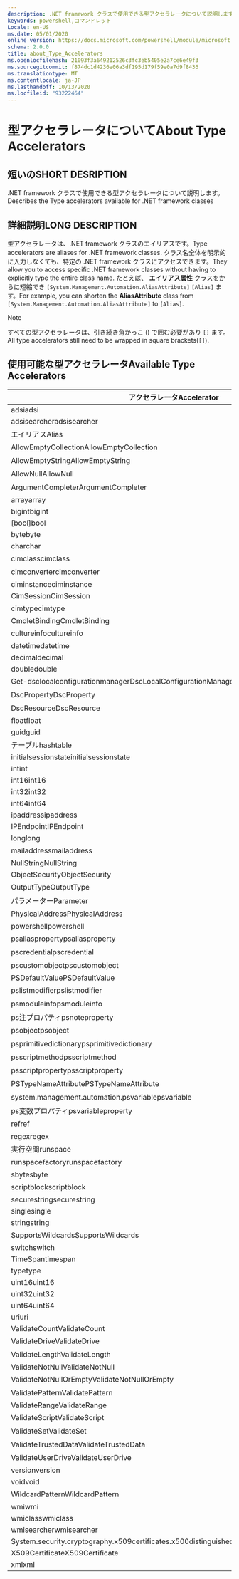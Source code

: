 ```yaml
---
description: .NET framework クラスで使用できる型アクセラレータについて説明します。
keywords: powershell,コマンドレット
Locale: en-US
ms.date: 05/01/2020
online version: https://docs.microsoft.com/powershell/module/microsoft.powershell.core/about/about_type_accelerators?view=powershell-5.1&WT.mc_id=ps-gethelp
schema: 2.0.0
title: about_Type_Accelerators
ms.openlocfilehash: 21093f3a649212526c3fc3eb5405e2a7ce6e49f3
ms.sourcegitcommit: f874dc1d4236e06a3df195d179f59e0a7d9f8436
ms.translationtype: MT
ms.contentlocale: ja-JP
ms.lasthandoff: 10/13/2020
ms.locfileid: "93222464"
---
```

# <a name="about-type-accelerators"></a><span data-ttu-id="dcf3b-104">型アクセラレータについて</span><span class="sxs-lookup"><span data-stu-id="dcf3b-104">About Type Accelerators</span></span>

## <a name="short-desription"></a><span data-ttu-id="dcf3b-105">短いの</span><span class="sxs-lookup"><span data-stu-id="dcf3b-105">SHORT DESRIPTION</span></span>
<span data-ttu-id="dcf3b-106">.NET framework クラスで使用できる型アクセラレータについて説明します。</span><span class="sxs-lookup"><span data-stu-id="dcf3b-106">Describes the Type accelerators available for .NET framework classes</span></span>

## <a name="long-description"></a><span data-ttu-id="dcf3b-107">詳細説明</span><span class="sxs-lookup"><span data-stu-id="dcf3b-107">LONG DESCRIPTION</span></span>

<span data-ttu-id="dcf3b-108">型アクセラレータは、.NET framework クラスのエイリアスです。</span><span class="sxs-lookup"><span data-stu-id="dcf3b-108">Type accelerators are aliases for .NET framework classes.</span></span> <span data-ttu-id="dcf3b-109">クラス名全体を明示的に入力しなくても、特定の .NET framework クラスにアクセスできます。</span><span class="sxs-lookup"><span data-stu-id="dcf3b-109">They allow you to access specific .NET framework classes without having to explicitly type the entire class name.</span></span> <span data-ttu-id="dcf3b-110">たとえば、 **エイリアス属性** クラスをからに短縮でき `[System.Management.Automation.AliasAttribute]` `[Alias]` ます。</span><span class="sxs-lookup"><span data-stu-id="dcf3b-110">For example, you can shorten the **AliasAttribute** class from `[System.Management.Automation.AliasAttribute]` to `[Alias]`.</span></span>

> [!NOTE]
> <span data-ttu-id="dcf3b-111">すべての型アクセラレータは、引き続き角かっこ () で囲む必要があり `[]` ます。</span><span class="sxs-lookup"><span data-stu-id="dcf3b-111">All type accelerators still need to be wrapped in square brackets(`[]`).</span></span>

## <a name="available-type-accelerators"></a><span data-ttu-id="dcf3b-112">使用可能な型アクセラレータ</span><span class="sxs-lookup"><span data-stu-id="dcf3b-112">Available Type Accelerators</span></span>

|        <span data-ttu-id="dcf3b-113">アクセラレータ</span><span class="sxs-lookup"><span data-stu-id="dcf3b-113">Accelerator</span></span>          |                           <span data-ttu-id="dcf3b-114">完全クラス名</span><span class="sxs-lookup"><span data-stu-id="dcf3b-114">Full Class Name</span></span>                           |
|---------------------------- | ------------------------------------------------------------------- |
|<span data-ttu-id="dcf3b-115">adsi</span><span class="sxs-lookup"><span data-stu-id="dcf3b-115">adsi</span></span>                         | <span data-ttu-id="dcf3b-116">System.directoryservices</span><span class="sxs-lookup"><span data-stu-id="dcf3b-116">System.DirectoryServices.DirectoryEntry</span></span>                             |
|<span data-ttu-id="dcf3b-117">adsisearcher</span><span class="sxs-lookup"><span data-stu-id="dcf3b-117">adsisearcher</span></span>                 | <span data-ttu-id="dcf3b-118">System.directoryservices. DirectorySearcher</span><span class="sxs-lookup"><span data-stu-id="dcf3b-118">System.DirectoryServices.DirectorySearcher</span></span>                          |
|<span data-ttu-id="dcf3b-119">エイリアス</span><span class="sxs-lookup"><span data-stu-id="dcf3b-119">Alias</span></span>                        | <span data-ttu-id="dcf3b-120">System. Automation. エイリアス属性</span><span class="sxs-lookup"><span data-stu-id="dcf3b-120">System.Management.Automation.AliasAttribute</span></span>                         |
|<span data-ttu-id="dcf3b-121">AllowEmptyCollection</span><span class="sxs-lookup"><span data-stu-id="dcf3b-121">AllowEmptyCollection</span></span>         | <span data-ttu-id="dcf3b-122">システムの管理. AllowEmptyCollectionAttribute</span><span class="sxs-lookup"><span data-stu-id="dcf3b-122">System.Management.Automation.AllowEmptyCollectionAttribute</span></span>          |
|<span data-ttu-id="dcf3b-123">AllowEmptyString</span><span class="sxs-lookup"><span data-stu-id="dcf3b-123">AllowEmptyString</span></span>             | <span data-ttu-id="dcf3b-124">システムの管理. AllowEmptyStringAttribute</span><span class="sxs-lookup"><span data-stu-id="dcf3b-124">System.Management.Automation.AllowEmptyStringAttribute</span></span>              |
|<span data-ttu-id="dcf3b-125">AllowNull</span><span class="sxs-lookup"><span data-stu-id="dcf3b-125">AllowNull</span></span>                    | <span data-ttu-id="dcf3b-126">システムの管理. AllowNullAttribute</span><span class="sxs-lookup"><span data-stu-id="dcf3b-126">System.Management.Automation.AllowNullAttribute</span></span>                     |
|<span data-ttu-id="dcf3b-127">ArgumentCompleter</span><span class="sxs-lookup"><span data-stu-id="dcf3b-127">ArgumentCompleter</span></span>            | <span data-ttu-id="dcf3b-128">システムの管理... 引数の属性</span><span class="sxs-lookup"><span data-stu-id="dcf3b-128">System.Management.Automation.ArgumentCompleterAttribute</span></span>             |
|<span data-ttu-id="dcf3b-129">array</span><span class="sxs-lookup"><span data-stu-id="dcf3b-129">array</span></span>                        | <span data-ttu-id="dcf3b-130">System.Array</span><span class="sxs-lookup"><span data-stu-id="dcf3b-130">System.Array</span></span>                                                        |
|<span data-ttu-id="dcf3b-131">bigint</span><span class="sxs-lookup"><span data-stu-id="dcf3b-131">bigint</span></span>                       | <span data-ttu-id="dcf3b-132">BigInteger</span><span class="sxs-lookup"><span data-stu-id="dcf3b-132">System.Numerics.BigInteger</span></span>                                          |
|<span data-ttu-id="dcf3b-133">[bool]</span><span class="sxs-lookup"><span data-stu-id="dcf3b-133">bool</span></span>                         | <span data-ttu-id="dcf3b-134">System.Boolean</span><span class="sxs-lookup"><span data-stu-id="dcf3b-134">System.Boolean</span></span>                                                      |
|<span data-ttu-id="dcf3b-135">byte</span><span class="sxs-lookup"><span data-stu-id="dcf3b-135">byte</span></span>                         | <span data-ttu-id="dcf3b-136">System.Byte</span><span class="sxs-lookup"><span data-stu-id="dcf3b-136">System.Byte</span></span>                                                         |
|<span data-ttu-id="dcf3b-137">char</span><span class="sxs-lookup"><span data-stu-id="dcf3b-137">char</span></span>                         | <span data-ttu-id="dcf3b-138">System.Char</span><span class="sxs-lookup"><span data-stu-id="dcf3b-138">System.Char</span></span>                                                         |
|<span data-ttu-id="dcf3b-139">cimclass</span><span class="sxs-lookup"><span data-stu-id="dcf3b-139">cimclass</span></span>                     | <span data-ttu-id="dcf3b-140">CimClass (Microsoft 管理)</span><span class="sxs-lookup"><span data-stu-id="dcf3b-140">Microsoft.Management.Infrastructure.CimClass</span></span>                        |
|<span data-ttu-id="dcf3b-141">cimconverter</span><span class="sxs-lookup"><span data-stu-id="dcf3b-141">cimconverter</span></span>                 | <span data-ttu-id="dcf3b-142">CimConverter (Microsoft 管理)</span><span class="sxs-lookup"><span data-stu-id="dcf3b-142">Microsoft.Management.Infrastructure.CimConverter</span></span>                    |
|<span data-ttu-id="dcf3b-143">ciminstance</span><span class="sxs-lookup"><span data-stu-id="dcf3b-143">ciminstance</span></span>                  | <span data-ttu-id="dcf3b-144">Microsoft.Management.Infrastructure.CimInstance</span><span class="sxs-lookup"><span data-stu-id="dcf3b-144">Microsoft.Management.Infrastructure.CimInstance</span></span>                     |
|<span data-ttu-id="dcf3b-145">CimSession</span><span class="sxs-lookup"><span data-stu-id="dcf3b-145">CimSession</span></span>                   | <span data-ttu-id="dcf3b-146">Microsoft.Management.Infrastructure.CimSession</span><span class="sxs-lookup"><span data-stu-id="dcf3b-146">Microsoft.Management.Infrastructure.CimSession</span></span>                      |
|<span data-ttu-id="dcf3b-147">cimtype</span><span class="sxs-lookup"><span data-stu-id="dcf3b-147">cimtype</span></span>                      | <span data-ttu-id="dcf3b-148">CimType (Microsoft 管理)</span><span class="sxs-lookup"><span data-stu-id="dcf3b-148">Microsoft.Management.Infrastructure.CimType</span></span>                         |
|<span data-ttu-id="dcf3b-149">CmdletBinding</span><span class="sxs-lookup"><span data-stu-id="dcf3b-149">CmdletBinding</span></span>                | <span data-ttu-id="dcf3b-150">System.....................</span><span class="sxs-lookup"><span data-stu-id="dcf3b-150">System.Management.Automation.CmdletBindingAttribute</span></span>                 |
|<span data-ttu-id="dcf3b-151">cultureinfo</span><span class="sxs-lookup"><span data-stu-id="dcf3b-151">cultureinfo</span></span>                  | <span data-ttu-id="dcf3b-152">システムのグローバリゼーション</span><span class="sxs-lookup"><span data-stu-id="dcf3b-152">System.Globalization.CultureInfo</span></span>                                    |
|<span data-ttu-id="dcf3b-153">datetime</span><span class="sxs-lookup"><span data-stu-id="dcf3b-153">datetime</span></span>                     | <span data-ttu-id="dcf3b-154">System.DateTime</span><span class="sxs-lookup"><span data-stu-id="dcf3b-154">System.DateTime</span></span>                                                     |
|<span data-ttu-id="dcf3b-155">decimal</span><span class="sxs-lookup"><span data-stu-id="dcf3b-155">decimal</span></span>                      | <span data-ttu-id="dcf3b-156">System.Decimal</span><span class="sxs-lookup"><span data-stu-id="dcf3b-156">System.Decimal</span></span>                                                      |
|<span data-ttu-id="dcf3b-157">double</span><span class="sxs-lookup"><span data-stu-id="dcf3b-157">double</span></span>                       | <span data-ttu-id="dcf3b-158">System.Double</span><span class="sxs-lookup"><span data-stu-id="dcf3b-158">System.Double</span></span>                                                       |
|<span data-ttu-id="dcf3b-159">Get-dsclocalconfigurationmanager</span><span class="sxs-lookup"><span data-stu-id="dcf3b-159">DscLocalConfigurationManager</span></span> | <span data-ttu-id="dcf3b-160">システムの管理. DscLocalConfigurationManagerAttribute</span><span class="sxs-lookup"><span data-stu-id="dcf3b-160">System.Management.Automation.DscLocalConfigurationManagerAttribute</span></span>  |
|<span data-ttu-id="dcf3b-161">DscProperty</span><span class="sxs-lookup"><span data-stu-id="dcf3b-161">DscProperty</span></span>                  | <span data-ttu-id="dcf3b-162">DscPropertyAttribute (システム管理)</span><span class="sxs-lookup"><span data-stu-id="dcf3b-162">System.Management.Automation.DscPropertyAttribute</span></span>                   |
|<span data-ttu-id="dcf3b-163">DscResource</span><span class="sxs-lookup"><span data-stu-id="dcf3b-163">DscResource</span></span>                  | <span data-ttu-id="dcf3b-164">システムの管理. DscResourceAttribute</span><span class="sxs-lookup"><span data-stu-id="dcf3b-164">System.Management.Automation.DscResourceAttribute</span></span>                   |
|<span data-ttu-id="dcf3b-165">float</span><span class="sxs-lookup"><span data-stu-id="dcf3b-165">float</span></span>                        | <span data-ttu-id="dcf3b-166">System.Single</span><span class="sxs-lookup"><span data-stu-id="dcf3b-166">System.Single</span></span>                                                       |
|<span data-ttu-id="dcf3b-167">guid</span><span class="sxs-lookup"><span data-stu-id="dcf3b-167">guid</span></span>                         | <span data-ttu-id="dcf3b-168">System.Guid</span><span class="sxs-lookup"><span data-stu-id="dcf3b-168">System.Guid</span></span>                                                         |
|<span data-ttu-id="dcf3b-169">テーブル</span><span class="sxs-lookup"><span data-stu-id="dcf3b-169">hashtable</span></span>                    | <span data-ttu-id="dcf3b-170">System.Collections.Hashtable</span><span class="sxs-lookup"><span data-stu-id="dcf3b-170">System.Collections.Hashtable</span></span>                                        |
|<span data-ttu-id="dcf3b-171">initialsessionstate</span><span class="sxs-lookup"><span data-stu-id="dcf3b-171">initialsessionstate</span></span>          | <span data-ttu-id="dcf3b-172">System.Management.Automation.Runspaces.InitialSessionState</span><span class="sxs-lookup"><span data-stu-id="dcf3b-172">System.Management.Automation.Runspaces.InitialSessionState</span></span>          |
|<span data-ttu-id="dcf3b-173">int</span><span class="sxs-lookup"><span data-stu-id="dcf3b-173">int</span></span>                          | <span data-ttu-id="dcf3b-174">System.Int32</span><span class="sxs-lookup"><span data-stu-id="dcf3b-174">System.Int32</span></span>                                                        |
|<span data-ttu-id="dcf3b-175">int16</span><span class="sxs-lookup"><span data-stu-id="dcf3b-175">int16</span></span>                        | <span data-ttu-id="dcf3b-176">System.Int16</span><span class="sxs-lookup"><span data-stu-id="dcf3b-176">System.Int16</span></span>                                                        |
|<span data-ttu-id="dcf3b-177">int32</span><span class="sxs-lookup"><span data-stu-id="dcf3b-177">int32</span></span>                        | <span data-ttu-id="dcf3b-178">System.Int32</span><span class="sxs-lookup"><span data-stu-id="dcf3b-178">System.Int32</span></span>                                                        |
|<span data-ttu-id="dcf3b-179">int64</span><span class="sxs-lookup"><span data-stu-id="dcf3b-179">int64</span></span>                        | <span data-ttu-id="dcf3b-180">System.Int64</span><span class="sxs-lookup"><span data-stu-id="dcf3b-180">System.Int64</span></span>                                                        |
|<span data-ttu-id="dcf3b-181">ipaddress</span><span class="sxs-lookup"><span data-stu-id="dcf3b-181">ipaddress</span></span>                    | <span data-ttu-id="dcf3b-182">System .Net. IPAddress</span><span class="sxs-lookup"><span data-stu-id="dcf3b-182">System.Net.IPAddress</span></span>                                                |
|<span data-ttu-id="dcf3b-183">IPEndpoint</span><span class="sxs-lookup"><span data-stu-id="dcf3b-183">IPEndpoint</span></span>                   | <span data-ttu-id="dcf3b-184">IPEndPoint</span><span class="sxs-lookup"><span data-stu-id="dcf3b-184">System.Net.IPEndPoint</span></span>                                               |
|<span data-ttu-id="dcf3b-185">long</span><span class="sxs-lookup"><span data-stu-id="dcf3b-185">long</span></span>                         | <span data-ttu-id="dcf3b-186">System.Int64</span><span class="sxs-lookup"><span data-stu-id="dcf3b-186">System.Int64</span></span>                                                        |
|<span data-ttu-id="dcf3b-187">mailaddress</span><span class="sxs-lookup"><span data-stu-id="dcf3b-187">mailaddress</span></span>                  | <span data-ttu-id="dcf3b-188">システム .Net. Mail. MailAddress</span><span class="sxs-lookup"><span data-stu-id="dcf3b-188">System.Net.Mail.MailAddress</span></span>                                         |
|<span data-ttu-id="dcf3b-189">NullString</span><span class="sxs-lookup"><span data-stu-id="dcf3b-189">NullString</span></span>                   | <span data-ttu-id="dcf3b-190">System.string (...)</span><span class="sxs-lookup"><span data-stu-id="dcf3b-190">System.Management.Automation.Language.NullString</span></span>                    |
|<span data-ttu-id="dcf3b-191">ObjectSecurity</span><span class="sxs-lookup"><span data-stu-id="dcf3b-191">ObjectSecurity</span></span>               | <span data-ttu-id="dcf3b-192">Accesscontrol-namespace. ObjectSecurity</span><span class="sxs-lookup"><span data-stu-id="dcf3b-192">System.Security.AccessControl.ObjectSecurity</span></span>                        |
|<span data-ttu-id="dcf3b-193">OutputType</span><span class="sxs-lookup"><span data-stu-id="dcf3b-193">OutputType</span></span>                   | <span data-ttu-id="dcf3b-194">OutputTypeAttribute (システム管理)</span><span class="sxs-lookup"><span data-stu-id="dcf3b-194">System.Management.Automation.OutputTypeAttribute</span></span>                    |
|<span data-ttu-id="dcf3b-195">パラメーター</span><span class="sxs-lookup"><span data-stu-id="dcf3b-195">Parameter</span></span>                    | <span data-ttu-id="dcf3b-196">System.string. ParameterAttribute</span><span class="sxs-lookup"><span data-stu-id="dcf3b-196">System.Management.Automation.ParameterAttribute</span></span>                     |
|<span data-ttu-id="dcf3b-197">PhysicalAddress</span><span class="sxs-lookup"><span data-stu-id="dcf3b-197">PhysicalAddress</span></span>              | <span data-ttu-id="dcf3b-198">システム .Net. NetworkInformation. PhysicalAddress</span><span class="sxs-lookup"><span data-stu-id="dcf3b-198">System.Net.NetworkInformation.PhysicalAddress</span></span>                       |
|<span data-ttu-id="dcf3b-199">powershell</span><span class="sxs-lookup"><span data-stu-id="dcf3b-199">powershell</span></span>                   | <span data-ttu-id="dcf3b-200">System. Automation. PowerShell</span><span class="sxs-lookup"><span data-stu-id="dcf3b-200">System.Management.Automation.PowerShell</span></span>                             |
|<span data-ttu-id="dcf3b-201">psaliasproperty</span><span class="sxs-lookup"><span data-stu-id="dcf3b-201">psaliasproperty</span></span>              | <span data-ttu-id="dcf3b-202">PSAliasProperty (システム管理)</span><span class="sxs-lookup"><span data-stu-id="dcf3b-202">System.Management.Automation.PSAliasProperty</span></span>                        |
|<span data-ttu-id="dcf3b-203">pscredential</span><span class="sxs-lookup"><span data-stu-id="dcf3b-203">pscredential</span></span>                 | <span data-ttu-id="dcf3b-204">システム.... PSCredential</span><span class="sxs-lookup"><span data-stu-id="dcf3b-204">System.Management.Automation.PSCredential</span></span>                           |
|<span data-ttu-id="dcf3b-205">pscustomobject</span><span class="sxs-lookup"><span data-stu-id="dcf3b-205">pscustomobject</span></span>               | <span data-ttu-id="dcf3b-206">システム管理. PSObject</span><span class="sxs-lookup"><span data-stu-id="dcf3b-206">System.Management.Automation.PSObject</span></span>                               |
|<span data-ttu-id="dcf3b-207">PSDefaultValue</span><span class="sxs-lookup"><span data-stu-id="dcf3b-207">PSDefaultValue</span></span>               | <span data-ttu-id="dcf3b-208">System.Management.Automation.PSDefaultValueAttribute</span><span class="sxs-lookup"><span data-stu-id="dcf3b-208">System.Management.Automation.PSDefaultValueAttribute</span></span>                |
|<span data-ttu-id="dcf3b-209">pslistmodifier</span><span class="sxs-lookup"><span data-stu-id="dcf3b-209">pslistmodifier</span></span>               | <span data-ttu-id="dcf3b-210">PSListModifier (システム管理)</span><span class="sxs-lookup"><span data-stu-id="dcf3b-210">System.Management.Automation.PSListModifier</span></span>                         |
|<span data-ttu-id="dcf3b-211">psmoduleinfo</span><span class="sxs-lookup"><span data-stu-id="dcf3b-211">psmoduleinfo</span></span>                 | <span data-ttu-id="dcf3b-212">PSModuleInfo (システム管理)</span><span class="sxs-lookup"><span data-stu-id="dcf3b-212">System.Management.Automation.PSModuleInfo</span></span>                           |
|<span data-ttu-id="dcf3b-213">ps注プロパティ</span><span class="sxs-lookup"><span data-stu-id="dcf3b-213">psnoteproperty</span></span>               | <span data-ttu-id="dcf3b-214">System. Management. Ps注プロパティ</span><span class="sxs-lookup"><span data-stu-id="dcf3b-214">System.Management.Automation.PSNoteProperty</span></span>                         |
|<span data-ttu-id="dcf3b-215">psobject</span><span class="sxs-lookup"><span data-stu-id="dcf3b-215">psobject</span></span>                     | <span data-ttu-id="dcf3b-216">システム管理. PSObject</span><span class="sxs-lookup"><span data-stu-id="dcf3b-216">System.Management.Automation.PSObject</span></span>                               |
|<span data-ttu-id="dcf3b-217">psprimitivedictionary</span><span class="sxs-lookup"><span data-stu-id="dcf3b-217">psprimitivedictionary</span></span>        | <span data-ttu-id="dcf3b-218">PSPrimitiveDictionary (システム管理)</span><span class="sxs-lookup"><span data-stu-id="dcf3b-218">System.Management.Automation.PSPrimitiveDictionary</span></span>                  |
|<span data-ttu-id="dcf3b-219">psscriptmethod</span><span class="sxs-lookup"><span data-stu-id="dcf3b-219">psscriptmethod</span></span>               | <span data-ttu-id="dcf3b-220">システムの管理. PSScriptMethod</span><span class="sxs-lookup"><span data-stu-id="dcf3b-220">System.Management.Automation.PSScriptMethod</span></span>                         |
|<span data-ttu-id="dcf3b-221">psscriptproperty</span><span class="sxs-lookup"><span data-stu-id="dcf3b-221">psscriptproperty</span></span>             | <span data-ttu-id="dcf3b-222">システムの管理. PSScriptProperty</span><span class="sxs-lookup"><span data-stu-id="dcf3b-222">System.Management.Automation.PSScriptProperty</span></span>                       |
|<span data-ttu-id="dcf3b-223">PSTypeNameAttribute</span><span class="sxs-lookup"><span data-stu-id="dcf3b-223">PSTypeNameAttribute</span></span>          | <span data-ttu-id="dcf3b-224">PSTypeNameAttribute (システム管理)</span><span class="sxs-lookup"><span data-stu-id="dcf3b-224">System.Management.Automation.PSTypeNameAttribute</span></span>                    |
|<span data-ttu-id="dcf3b-225">system.management.automation.psvariable</span><span class="sxs-lookup"><span data-stu-id="dcf3b-225">psvariable</span></span>                   | <span data-ttu-id="dcf3b-226">システム管理. PSVariable</span><span class="sxs-lookup"><span data-stu-id="dcf3b-226">System.Management.Automation.PSVariable</span></span>                             |
|<span data-ttu-id="dcf3b-227">ps変数プロパティ</span><span class="sxs-lookup"><span data-stu-id="dcf3b-227">psvariableproperty</span></span>           | <span data-ttu-id="dcf3b-228">システムの管理. Ps変数プロパティ</span><span class="sxs-lookup"><span data-stu-id="dcf3b-228">System.Management.Automation.PSVariableProperty</span></span>                     |
|<span data-ttu-id="dcf3b-229">ref</span><span class="sxs-lookup"><span data-stu-id="dcf3b-229">ref</span></span>                          | <span data-ttu-id="dcf3b-230">システムの管理. PSReference</span><span class="sxs-lookup"><span data-stu-id="dcf3b-230">System.Management.Automation.PSReference</span></span>                            |
|<span data-ttu-id="dcf3b-231">regex</span><span class="sxs-lookup"><span data-stu-id="dcf3b-231">regex</span></span>                        | <span data-ttu-id="dcf3b-232">System.Text.RegularExpressions.Regex</span><span class="sxs-lookup"><span data-stu-id="dcf3b-232">System.Text.RegularExpressions.Regex</span></span>                                |
|<span data-ttu-id="dcf3b-233">実行空間</span><span class="sxs-lookup"><span data-stu-id="dcf3b-233">runspace</span></span>                     | <span data-ttu-id="dcf3b-234">システム管理. 実行空間</span><span class="sxs-lookup"><span data-stu-id="dcf3b-234">System.Management.Automation.Runspaces.Runspace</span></span>                     |
|<span data-ttu-id="dcf3b-235">runspacefactory</span><span class="sxs-lookup"><span data-stu-id="dcf3b-235">runspacefactory</span></span>              | <span data-ttu-id="dcf3b-236">RunspaceFactory (システム管理)</span><span class="sxs-lookup"><span data-stu-id="dcf3b-236">System.Management.Automation.Runspaces.RunspaceFactory</span></span>              |
|<span data-ttu-id="dcf3b-237">sbyte</span><span class="sxs-lookup"><span data-stu-id="dcf3b-237">sbyte</span></span>                        | <span data-ttu-id="dcf3b-238">System.SByte</span><span class="sxs-lookup"><span data-stu-id="dcf3b-238">System.SByte</span></span>                                                        |
|<span data-ttu-id="dcf3b-239">scriptblock</span><span class="sxs-lookup"><span data-stu-id="dcf3b-239">scriptblock</span></span>                  | <span data-ttu-id="dcf3b-240">システムの管理. ScriptBlock</span><span class="sxs-lookup"><span data-stu-id="dcf3b-240">System.Management.Automation.ScriptBlock</span></span>                            |
|<span data-ttu-id="dcf3b-241">securestring</span><span class="sxs-lookup"><span data-stu-id="dcf3b-241">securestring</span></span>                 | <span data-ttu-id="dcf3b-242">System.Security.SecureString</span><span class="sxs-lookup"><span data-stu-id="dcf3b-242">System.Security.SecureString</span></span>                                        |
|<span data-ttu-id="dcf3b-243">single</span><span class="sxs-lookup"><span data-stu-id="dcf3b-243">single</span></span>                       | <span data-ttu-id="dcf3b-244">System.Single</span><span class="sxs-lookup"><span data-stu-id="dcf3b-244">System.Single</span></span>                                                       |
|<span data-ttu-id="dcf3b-245">string</span><span class="sxs-lookup"><span data-stu-id="dcf3b-245">string</span></span>                       | <span data-ttu-id="dcf3b-246">System.String</span><span class="sxs-lookup"><span data-stu-id="dcf3b-246">System.String</span></span>                                                       |
|<span data-ttu-id="dcf3b-247">SupportsWildcards</span><span class="sxs-lookup"><span data-stu-id="dcf3b-247">SupportsWildcards</span></span>            | <span data-ttu-id="dcf3b-248">SupportsWildcardsAttribute (システム管理)</span><span class="sxs-lookup"><span data-stu-id="dcf3b-248">System.Management.Automation.SupportsWildcardsAttribute</span></span>             |
|<span data-ttu-id="dcf3b-249">switch</span><span class="sxs-lookup"><span data-stu-id="dcf3b-249">switch</span></span>                       | <span data-ttu-id="dcf3b-250">System.Management.Automation.SwitchParameter</span><span class="sxs-lookup"><span data-stu-id="dcf3b-250">System.Management.Automation.SwitchParameter</span></span>                        |
|<span data-ttu-id="dcf3b-251">TimeSpan</span><span class="sxs-lookup"><span data-stu-id="dcf3b-251">timespan</span></span>                     | <span data-ttu-id="dcf3b-252">System.TimeSpan</span><span class="sxs-lookup"><span data-stu-id="dcf3b-252">System.TimeSpan</span></span>                                                     |
|<span data-ttu-id="dcf3b-253">type</span><span class="sxs-lookup"><span data-stu-id="dcf3b-253">type</span></span>                         | <span data-ttu-id="dcf3b-254">System.Type</span><span class="sxs-lookup"><span data-stu-id="dcf3b-254">System.Type</span></span>                                                         |
|<span data-ttu-id="dcf3b-255">uint16</span><span class="sxs-lookup"><span data-stu-id="dcf3b-255">uint16</span></span>                       | <span data-ttu-id="dcf3b-256">System.UInt16</span><span class="sxs-lookup"><span data-stu-id="dcf3b-256">System.UInt16</span></span>                                                       |
|<span data-ttu-id="dcf3b-257">uint32</span><span class="sxs-lookup"><span data-stu-id="dcf3b-257">uint32</span></span>                       | <span data-ttu-id="dcf3b-258">System.UInt32</span><span class="sxs-lookup"><span data-stu-id="dcf3b-258">System.UInt32</span></span>                                                       |
|<span data-ttu-id="dcf3b-259">uint64</span><span class="sxs-lookup"><span data-stu-id="dcf3b-259">uint64</span></span>                       | <span data-ttu-id="dcf3b-260">System.UInt64</span><span class="sxs-lookup"><span data-stu-id="dcf3b-260">System.UInt64</span></span>                                                       |
|<span data-ttu-id="dcf3b-261">uri</span><span class="sxs-lookup"><span data-stu-id="dcf3b-261">uri</span></span>                          | <span data-ttu-id="dcf3b-262">System.Uri</span><span class="sxs-lookup"><span data-stu-id="dcf3b-262">System.Uri</span></span>                                                          |
|<span data-ttu-id="dcf3b-263">ValidateCount</span><span class="sxs-lookup"><span data-stu-id="dcf3b-263">ValidateCount</span></span>                | <span data-ttu-id="dcf3b-264">System. Automation. ValidateCountAttribute</span><span class="sxs-lookup"><span data-stu-id="dcf3b-264">System.Management.Automation.ValidateCountAttribute</span></span>                 |
|<span data-ttu-id="dcf3b-265">ValidateDrive</span><span class="sxs-lookup"><span data-stu-id="dcf3b-265">ValidateDrive</span></span>                | <span data-ttu-id="dcf3b-266">System.servicemodel. Validate! 属性</span><span class="sxs-lookup"><span data-stu-id="dcf3b-266">System.Management.Automation.ValidateDriveAttribute</span></span>                 |
|<span data-ttu-id="dcf3b-267">ValidateLength</span><span class="sxs-lookup"><span data-stu-id="dcf3b-267">ValidateLength</span></span>               | <span data-ttu-id="dcf3b-268">ValidateLengthAttribute (システム管理)</span><span class="sxs-lookup"><span data-stu-id="dcf3b-268">System.Management.Automation.ValidateLengthAttribute</span></span>                |
|<span data-ttu-id="dcf3b-269">ValidateNotNull</span><span class="sxs-lookup"><span data-stu-id="dcf3b-269">ValidateNotNull</span></span>              | <span data-ttu-id="dcf3b-270">System.string. ValidateNotNullAttribute</span><span class="sxs-lookup"><span data-stu-id="dcf3b-270">System.Management.Automation.ValidateNotNullAttribute</span></span>               |
|<span data-ttu-id="dcf3b-271">ValidateNotNullOrEmpty</span><span class="sxs-lookup"><span data-stu-id="dcf3b-271">ValidateNotNullOrEmpty</span></span>       | <span data-ttu-id="dcf3b-272">システムの管理. ValidateNotNullOrEmptyAttribute</span><span class="sxs-lookup"><span data-stu-id="dcf3b-272">System.Management.Automation.ValidateNotNullOrEmptyAttribute</span></span>        |
|<span data-ttu-id="dcf3b-273">ValidatePattern</span><span class="sxs-lookup"><span data-stu-id="dcf3b-273">ValidatePattern</span></span>              | <span data-ttu-id="dcf3b-274">システムの管理. Validatepattern 属性</span><span class="sxs-lookup"><span data-stu-id="dcf3b-274">System.Management.Automation.ValidatePatternAttribute</span></span>               |
|<span data-ttu-id="dcf3b-275">ValidateRange</span><span class="sxs-lookup"><span data-stu-id="dcf3b-275">ValidateRange</span></span>                | <span data-ttu-id="dcf3b-276">System. Automation. ValidateRangeAttribute</span><span class="sxs-lookup"><span data-stu-id="dcf3b-276">System.Management.Automation.ValidateRangeAttribute</span></span>                 |
|<span data-ttu-id="dcf3b-277">ValidateScript</span><span class="sxs-lookup"><span data-stu-id="dcf3b-277">ValidateScript</span></span>               | <span data-ttu-id="dcf3b-278">ValidateScriptAttribute (システム管理)</span><span class="sxs-lookup"><span data-stu-id="dcf3b-278">System.Management.Automation.ValidateScriptAttribute</span></span>                |
|<span data-ttu-id="dcf3b-279">ValidateSet</span><span class="sxs-lookup"><span data-stu-id="dcf3b-279">ValidateSet</span></span>                  | <span data-ttu-id="dcf3b-280">ValidateSetAttribute (システム管理)</span><span class="sxs-lookup"><span data-stu-id="dcf3b-280">System.Management.Automation.ValidateSetAttribute</span></span>                   |
|<span data-ttu-id="dcf3b-281">ValidateTrustedData</span><span class="sxs-lookup"><span data-stu-id="dcf3b-281">ValidateTrustedData</span></span>          | <span data-ttu-id="dcf3b-282">システムの管理. ValidateTrustedDataAttribute</span><span class="sxs-lookup"><span data-stu-id="dcf3b-282">System.Management.Automation.ValidateTrustedDataAttribute</span></span>           |
|<span data-ttu-id="dcf3b-283">ValidateUserDrive</span><span class="sxs-lookup"><span data-stu-id="dcf3b-283">ValidateUserDrive</span></span>            | <span data-ttu-id="dcf3b-284">System.servicemodel. Validateuseros 属性</span><span class="sxs-lookup"><span data-stu-id="dcf3b-284">System.Management.Automation.ValidateUserDriveAttribute</span></span>             |
|<span data-ttu-id="dcf3b-285">version</span><span class="sxs-lookup"><span data-stu-id="dcf3b-285">version</span></span>                      | <span data-ttu-id="dcf3b-286">System.Version</span><span class="sxs-lookup"><span data-stu-id="dcf3b-286">System.Version</span></span>                                                      |
|<span data-ttu-id="dcf3b-287">void</span><span class="sxs-lookup"><span data-stu-id="dcf3b-287">void</span></span>                         | <span data-ttu-id="dcf3b-288">System.Void</span><span class="sxs-lookup"><span data-stu-id="dcf3b-288">System.Void</span></span>                                                         |
|<span data-ttu-id="dcf3b-289">WildcardPattern</span><span class="sxs-lookup"><span data-stu-id="dcf3b-289">WildcardPattern</span></span>              | <span data-ttu-id="dcf3b-290">WildcardPattern (システム管理)</span><span class="sxs-lookup"><span data-stu-id="dcf3b-290">System.Management.Automation.WildcardPattern</span></span>                        |
|<span data-ttu-id="dcf3b-291">wmi</span><span class="sxs-lookup"><span data-stu-id="dcf3b-291">wmi</span></span>                          | <span data-ttu-id="dcf3b-292">System.management.managementobject</span><span class="sxs-lookup"><span data-stu-id="dcf3b-292">System.Management.ManagementObject</span></span>                                  |
|<span data-ttu-id="dcf3b-293">wmiclass</span><span class="sxs-lookup"><span data-stu-id="dcf3b-293">wmiclass</span></span>                     | <span data-ttu-id="dcf3b-294">ManagementClass</span><span class="sxs-lookup"><span data-stu-id="dcf3b-294">System.Management.ManagementClass</span></span>                                   |
|<span data-ttu-id="dcf3b-295">wmisearcher</span><span class="sxs-lookup"><span data-stu-id="dcf3b-295">wmisearcher</span></span>                  | <span data-ttu-id="dcf3b-296">ManagementObjectSearcher</span><span class="sxs-lookup"><span data-stu-id="dcf3b-296">System.Management.ManagementObjectSearcher</span></span>                          |
|<span data-ttu-id="dcf3b-297">System.security.cryptography.x509certificates.x500distinguishedname</span><span class="sxs-lookup"><span data-stu-id="dcf3b-297">X500DistinguishedName</span></span>        | <span data-ttu-id="dcf3b-298">System.Security.Cryptography.X509Certificates.X500DistinguishedName</span><span class="sxs-lookup"><span data-stu-id="dcf3b-298">System.Security.Cryptography.X509Certificates.X500DistinguishedName</span></span> |
|<span data-ttu-id="dcf3b-299">X509Certificate</span><span class="sxs-lookup"><span data-stu-id="dcf3b-299">X509Certificate</span></span>              | <span data-ttu-id="dcf3b-300">System.Security.Cryptography.X509Certificates.X509Certificate</span><span class="sxs-lookup"><span data-stu-id="dcf3b-300">System.Security.Cryptography.X509Certificates.X509Certificate</span></span>       |
|<span data-ttu-id="dcf3b-301">xml</span><span class="sxs-lookup"><span data-stu-id="dcf3b-301">xml</span></span>                          | <span data-ttu-id="dcf3b-302">System.Xml.XmlDocument</span><span class="sxs-lookup"><span data-stu-id="dcf3b-302">System.Xml.XmlDocument</span></span>                                              |
